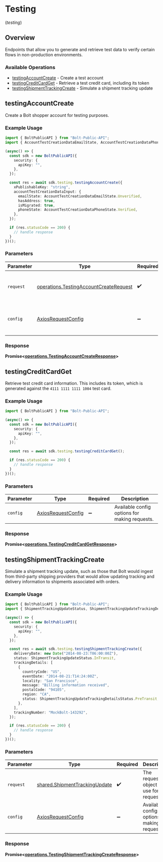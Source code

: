 # Testing
(*testing*)

## Overview

Endpoints that allow you to generate and retrieve test data to verify certain
flows in non-production environments.


### Available Operations

* [testingAccountCreate](#testingaccountcreate) - Create a test account
* [testingCreditCardGet](#testingcreditcardget) - Retrieve a test credit card, including its token
* [testingShipmentTrackingCreate](#testingshipmenttrackingcreate) - Simulate a shipment tracking update

## testingAccountCreate

Create a Bolt shopper account for testing purposes.


### Example Usage

```typescript
import { BoltPublicAPI } from "Bolt-Public-API";
import { AccountTestCreationDataEmailState, AccountTestCreationDataPhoneState } from "Bolt-Public-API/dist/sdk/models/shared";

(async() => {
  const sdk = new BoltPublicAPI({
    security: {
      apiKey: "",
    },
  });

  const res = await sdk.testing.testingAccountCreate({
    xPublishableKey: "string",
    accountTestCreationDataInput: {
      emailState: AccountTestCreationDataEmailState.Unverified,
      hasAddress: true,
      isMigrated: true,
      phoneState: AccountTestCreationDataPhoneState.Verified,
    },
  });

  if (res.statusCode == 200) {
    // handle response
  }
})();
```

### Parameters

| Parameter                                                                                        | Type                                                                                             | Required                                                                                         | Description                                                                                      |
| ------------------------------------------------------------------------------------------------ | ------------------------------------------------------------------------------------------------ | ------------------------------------------------------------------------------------------------ | ------------------------------------------------------------------------------------------------ |
| `request`                                                                                        | [operations.TestingAccountCreateRequest](../../models/operations/testingaccountcreaterequest.md) | :heavy_check_mark:                                                                               | The request object to use for the request.                                                       |
| `config`                                                                                         | [AxiosRequestConfig](https://axios-http.com/docs/req_config)                                     | :heavy_minus_sign:                                                                               | Available config options for making requests.                                                    |


### Response

**Promise<[operations.TestingAccountCreateResponse](../../models/operations/testingaccountcreateresponse.md)>**


## testingCreditCardGet

Retrieve test credit card information. This includes its token, which is
generated against the `4111 1111 1111 1004` test card.


### Example Usage

```typescript
import { BoltPublicAPI } from "Bolt-Public-API";

(async() => {
  const sdk = new BoltPublicAPI({
    security: {
      apiKey: "",
    },
  });

  const res = await sdk.testing.testingCreditCardGet();

  if (res.statusCode == 200) {
    // handle response
  }
})();
```

### Parameters

| Parameter                                                    | Type                                                         | Required                                                     | Description                                                  |
| ------------------------------------------------------------ | ------------------------------------------------------------ | ------------------------------------------------------------ | ------------------------------------------------------------ |
| `config`                                                     | [AxiosRequestConfig](https://axios-http.com/docs/req_config) | :heavy_minus_sign:                                           | Available config options for making requests.                |


### Response

**Promise<[operations.TestingCreditCardGetResponse](../../models/operations/testingcreditcardgetresponse.md)>**


## testingShipmentTrackingCreate

Simulate a shipment tracking update, such as those that Bolt would ingest from
third-party shipping providers that would allow updating tracking and delivery
information to shipments associated with orders.


### Example Usage

```typescript
import { BoltPublicAPI } from "Bolt-Public-API";
import { ShipmentTrackingUpdateStatus, ShipmentTrackingUpdateTrackingDetailsStatus } from "Bolt-Public-API/dist/sdk/models/shared";

(async() => {
  const sdk = new BoltPublicAPI({
    security: {
      apiKey: "",
    },
  });

  const res = await sdk.testing.testingShipmentTrackingCreate({
    deliveryDate: new Date("2014-08-23:T06:00:00Z"),
    status: ShipmentTrackingUpdateStatus.InTransit,
    trackingDetails: [
      {
        countryCode: "US",
        eventDate: "2014-08-21:T14:24:00Z",
        locality: "San Francisco",
        message: "Billing information received",
        postalCode: "94105",
        region: "CA",
        status: ShipmentTrackingUpdateTrackingDetailsStatus.PreTransit,
      },
    ],
    trackingNumber: "MockBolt-143292",
  });

  if (res.statusCode == 200) {
    // handle response
  }
})();
```

### Parameters

| Parameter                                                                      | Type                                                                           | Required                                                                       | Description                                                                    |
| ------------------------------------------------------------------------------ | ------------------------------------------------------------------------------ | ------------------------------------------------------------------------------ | ------------------------------------------------------------------------------ |
| `request`                                                                      | [shared.ShipmentTrackingUpdate](../../models/shared/shipmenttrackingupdate.md) | :heavy_check_mark:                                                             | The request object to use for the request.                                     |
| `config`                                                                       | [AxiosRequestConfig](https://axios-http.com/docs/req_config)                   | :heavy_minus_sign:                                                             | Available config options for making requests.                                  |


### Response

**Promise<[operations.TestingShipmentTrackingCreateResponse](../../models/operations/testingshipmenttrackingcreateresponse.md)>**

